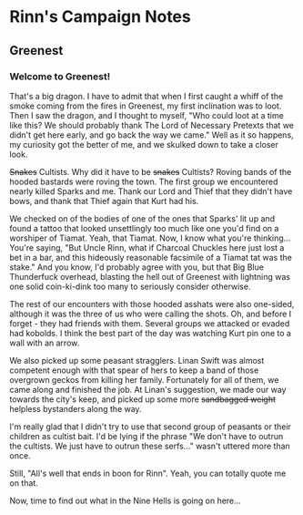# Rinn's Campaign Notes

## Greenest

### <a name="arrival-at-greenest"></a>Welcome to Greenest!

That's a big dragon.  I have to admit that when I first caught a whiff of the smoke coming from the fires in Greenest, my first inclination was to loot.  Then I saw the dragon, and I thought to myself, "Who could loot at a time like this?  We should probably thank The Lord of Necessary Pretexts that we didn't get here early, and go back the way we came."  Well as it so happens, my curiosity got the better of me, and we skulked down to take a closer look.

~~Snakes~~ Cultists.  Why did it have to be ~~snakes~~ Cultists?  Roving bands of the hooded bastards were roving the town.  The first group we encountered nearly killed Sparks and me.  Thank our Lord and Thief that they didn't have bows, and thank that Thief again that Kurt had his.

We checked on of the bodies of one of the ones that Sparks' lit up and found a tattoo that looked unsettlingly too much like one you'd find on a worshiper of Tiamat.  Yeah, that Tiamat.  Now, I know what you're thinking...  You're saying, "But Uncle Rinn, what if Charcoal Chuckles here just lost a bet in a bar, and this hideously reasonable facsimile of a Tiamat tat was the stake."  And you know, I'd probably agree with you, but that Big Blue Thunderfuck overhead, blasting the hell out of Greenest with lightning was one solid coin-ki-dink too many to seriously consider otherwise.

The rest of our encounters with those hooded asshats were also one-sided, although it was the three of us who were calling the shots.  Oh, and before I forget - they had friends with them.  Several groups we attacked or evaded had kobolds.  I think the best part of the day was watching Kurt pin one to a wall with an arrow.

We also picked up some peasant stragglers.  Linan Swift was almost competent enough with that spear of hers to keep a band of those overgrown geckos from killing her family.  Fortunately for all of them, we came along and finished the job.  At Linan's suggestion, we made our way towards the city's keep, and picked up some more ~~sandbagged weight~~ helpless bystanders along the way.

<a name="rinn001"></a> I'm really glad that I didn't try to use that second group of peasants or their children as cultist bait.  I'd be lying if the phrase "We don't have to outrun the cultists.  We just have to outrun these serfs..." wasn't uttered more than once.

Still, "All's well that ends in boon for Rinn".  Yeah, you can totally quote me on that.

Now, time to find out what in the Nine Hells is going on here...
